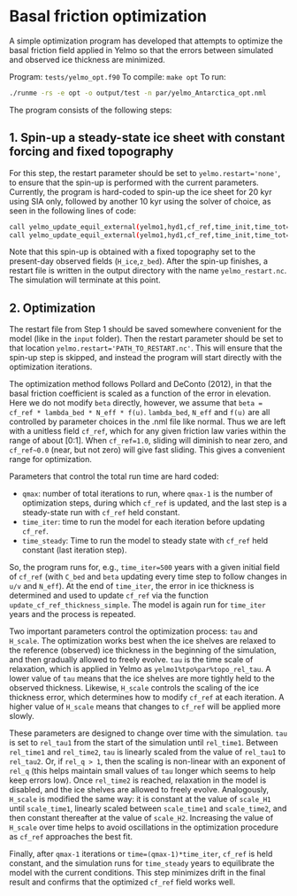 # Basal friction optimization

A simple optimization program has developed that attempts
to optimize the basal friction field applied in Yelmo so
that the errors between simulated and observed ice thickness
are minimized.

Program: `tests/yelmo_opt.f90`
To compile: `make opt`
To run:

```bash
./runme -rs -e opt -o output/test -n par/yelmo_Antarctica_opt.nml
```

The program consists of the following steps:

## 1. Spin-up a steady-state ice sheet with constant forcing and fixed topography

For this step, the restart parameter should be set to `yelmo.restart='none'`, to
ensure that the spin-up is performed with the current parameters. Currently,
the program is hard-coded to spin-up the ice sheet for 20 kyr using SIA only,
followed by another 10 kyr using the solver of choice, as seen in the following lines of code:

```bash
call yelmo_update_equil_external(yelmo1,hyd1,cf_ref,time_init,time_tot=20e3,topo_fixed=.TRUE.,dt=5.0,ssa_vel_max=0.0)
call yelmo_update_equil_external(yelmo1,hyd1,cf_ref,time_init,time_tot=10e3, topo_fixed=.TRUE.,dt=1.0,ssa_vel_max=5000.0)
```

Note that this spin-up is obtained with a fixed topography set to the present-day
observed fields (`H_ice`,`z_bed`). After the spin-up finishes, a restart file is
written in the output directory with the name `yelmo_restart.nc`. The simulation
will terminate at this point.

## 2. Optimization

The restart file from Step 1 should be saved somewhere convenient for the model
(like in the `input` folder). Then the restart parameter should be set to that
location `yelmo.restart='PATH_TO_RESTART.nc'`. This will ensure that the spin-up
step is skipped, and instead the program will start directly with the optimization
iterations.

The optimization method follows Pollard and DeConto (2012), in that the basal
friction coefficient is scaled as a function of the error in elevation. Here we
do not modify `beta` directly, however, we assume that `beta = cf_ref * lambda_bed * N_eff * f(u)`.
`lambda_bed`, `N_eff` and `f(u)` are all controlled by parameter choices in the .nml file
like normal. Thus we are left with a unitless field `cf_ref`, which for any given
friction law varies within the range of about [0:1]. When `cf_ref=1.0`, sliding will
diminish to near zero, and `cf_ref~0.0` (near, but not zero) will give fast sliding.
This gives a convenient range for optimization.  

Parameters that control the total run time are hard coded:

- `qmax`: number of total iterations to run, where `qmax-1` is the number of optimization steps,
during which `cf_ref` is updated, and the last step is a steady-state run with `cf_ref` held constant.
- `time_iter`: time to run the model for each iteration before updating `cf_ref`.
- `time_steady`: Time to run the model to steady state with `cf_ref` held constant (last iteration step).

So, the program runs for, e.g., `time_iter=500` years with a given initial field of `cf_ref`
(with `C_bed` and `beta` updating every time step to follow changes in `u/v` and `N_eff`). At the end
of `time_iter`, the error in ice thickness is determined and used to update `cf_ref`
via the function `update_cf_ref_thickness_simple`. The model is again run for `time_iter` years
and the process is repeated.

Two important parameters control the optimization process: `tau` and `H_scale`.
The optimization works best when the ice shelves are relaxed to the reference
(observed) ice thickness in the beginning of the simulation, and then gradually
allowed to freely evolve. `tau` is the time scale of relaxation, which is applied
in Yelmo as `yelmo1%tpo%par%topo_rel_tau`. A lower value of `tau` means that the
ice shelves are more tightly held to the observed thickness. Likewise, `H_scale` controls the scaling
of the ice thickness error, which determines how to modify `cf_ref` at each iteration.
A higher value of `H_scale` means that changes to `cf_ref` will be applied more slowly.

These parameters are designed to change over time with the simulation. `tau` is
set to `rel_tau1` from the start of the simulation until `rel_time1`. Between `rel_time1`
and `rel_time2`, `tau` is linearly scaled from the value of `rel_tau1` to `rel_tau2`.
Or, if `rel_q > 1`, then the scaling is non-linear with an exponent of `rel_q` (this helps
maintain small values of `tau` longer which seems to help keep errors low).
Once `rel_time2` is reached, relaxation in the model is disabled, and the ice shelves
are allowed to freely evolve. Analogously, `H_scale` is modified the same way:
it is constant at the value of `scale_H1` until `scale_time1`,
linearly scaled between `scale_time1` and `scale_time2`,
and then constant thereafter at the value of `scale_H2`. Increasing the value of
`H_scale` over time helps to avoid oscillations in the optimization procedure as
`cf_ref` approaches the best fit.

Finally, after `qmax-1` iterations or `time=(qmax-1)*time_iter`, `cf_ref` is held
constant, and the simulation runs for `time_steady` years to equilibrate the model
with the current conditions. This step minimizes drift in the final result and
confirms that the optimized `cf_ref` field works well.
